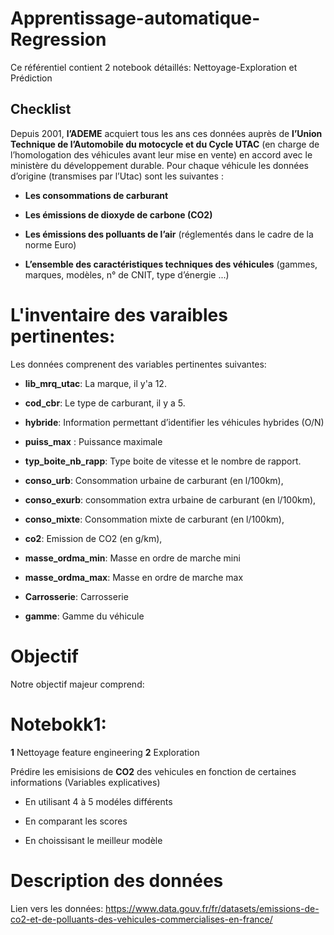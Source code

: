 # Apprentissage-automatique-Regression
Ce référentiel contient 2 notebook détaillés: Nettoyage-Exploration et Prédiction
## Checklist

Depuis 2001, **l’ADEME** acquiert tous les ans ces données auprès de **l’Union Technique de l’Automobile du motocycle et du Cycle UTAC** (en charge de l’homologation des véhicules avant leur mise en vente) en accord avec le ministère du développement durable.
Pour chaque véhicule les données d’origine (transmises par l’Utac) sont les suivantes :

* **Les consommations de carburant**

* **Les émissions de dioxyde de carbone (CO2)**

* **Les émissions des polluants de l’air** (réglementés dans le cadre de la norme Euro)

* **L’ensemble des caractéristiques techniques des véhicules** (gammes, marques, modèles, n° de CNIT, type d’énergie ...)



# L'inventaire des varaibles pertinentes:

Les données comprenent des variables pertinentes suivantes:

* **lib_mrq_utac**: La marque, il y'a 12.

* **cod_cbr**: Le type de carburant, il y a 5.

* **hybride**: Information permettant d’identifier les véhicules hybrides (O/N)

* **puiss_max** : Puissance maximale

* **typ_boite_nb_rapp**: Type boite de vitesse et le nombre de rapport.

* **conso_urb**: Consommation urbaine de carburant (en l/100km),

* **conso_exurb**: consommation extra urbaine de carburant (en l/100km),

* **conso_mixte**: Consommation mixte de carburant (en l/100km),

* **co2**: Emission de CO2 (en g/km),

* **masse_ordma_min**: Masse en ordre de marche mini

* **masse_ordma_max**: Masse en ordre de marche max
 
* **Carrosserie**: Carrosserie

* **gamme**: Gamme du véhicule



# Objectif

Notre objectif majeur comprend:

#  Notebokk1: 
**1** Nettoyage feature engineering 
**2** Exploration  

Prédire les emisisions de **CO2** des vehicules en fonction de certaines informations (Variables explicatives)

* En utilisant 4 à 5 modéles différents

* En comparant  les scores
    
* En choissisant le meilleur modèle


# Description des données

Lien vers les données: https://www.data.gouv.fr/fr/datasets/emissions-de-co2-et-de-polluants-des-vehicules-commercialises-en-france/
